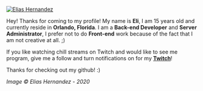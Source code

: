 [![Elias Hernandez](https://eli.fail/f/background.jpg)](https://eli.fail)

Hey! Thanks for coming to my profile! My name is **Eli**, I am 15 years old and currently reside in **Orlando, Florida**. I am a **Back-end Developer** and **Server Administrator**, I prefer not to do **Front-end** work because of the fact that I am not creative at all. ;)

If you like watching chill streams on Twitch and would like to see me program, give me a follow and turn notifications on for my [**Twitch**](https://eli.fail/twitch)!

Thanks for checking out my github! :)

*Image © Elias Hernandez - 2020*
